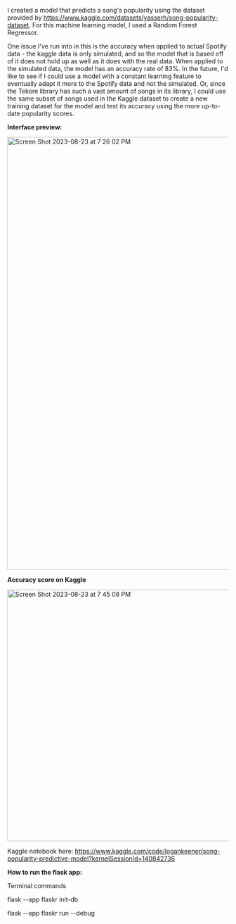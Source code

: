 I created a model that predicts a song's popularity using the dataset provided by https://www.kaggle.com/datasets/yasserh/song-popularity-dataset. For this machine learning model, I used a Random Forest Regressor.

One issue I've run into in this is the accuracy when applied to actual Spotify data - the kaggle data is only simulated, and so the model that is based off of it does not hold up as well as it does with the real data. When applied to the simulated data, the model has an accuracy rate of 83%. In the future, I'd like to see if I could use a model with a constant learning feature to eventually adapt it more to the Spotify data and not the simulated. Or, since the Tekore library has such a vast amount of songs in its library, I could use the same subset of songs used in the Kaggle dataset to create a new training dataset for the model and test its accuracy using the more up-to-date popularity scores.

**Interface preview:**

<img width="984" alt="Screen Shot 2023-08-23 at 7 26 02 PM" src="https://github.com/logank8/flask-model/assets/98340537/ea5c0e22-c489-4edd-804c-faef50c48504">

**Accuracy score on Kaggle**

<img width="572" alt="Screen Shot 2023-08-23 at 7 45 08 PM" src="https://github.com/logank8/flask-model/assets/98340537/f5491d55-963f-4682-a85d-f8761a753812">

Kaggle notebook here: https://www.kaggle.com/code/logankeener/song-popularity-predictive-model?kernelSessionId=140842736


**How to run the flask app:**

Terminal commands

flask --app flaskr init-db

flask --app flaskr run --debug

